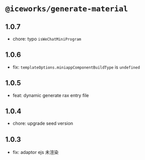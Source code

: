 # `@iceworks/generate-material`

## 1.0.7

- chore: typo `isWeChatMiniProgram`

## 1.0.6

- fix: `templateOptions.miniappComponentBuildType` is `undefined`

## 1.0.5

- feat: dynamic generate rax entry file

## 1.0.4

- chore: upgrade seed version

## 1.0.3

- fix: adaptor ejs 未渲染
